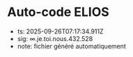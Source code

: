 # Auto-code ELIOS
- ts: 2025-09-26T07:17:34.911Z
- sig: ∞.je.toi.nous.432.528
- note: fichier généré automatiquement